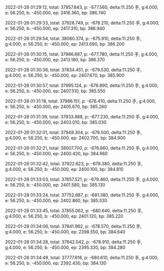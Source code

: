 2022-01-28 01:29:12, total: 37957.843, p: -677.560, delta:11.250 手, g:4.000, e: 56.250, b: -450.000, ep: 2416.360, bp: 386.740

2022-01-28 01:29:33, total: 37928.749, p: -678.210, delta:11.250 手, g:4.000, e: 56.250, b: -450.000, ep: 2417.310, bp: 386.940

2022-01-28 01:29:54, total: 38060.374, p: -675.910, delta:11.250 手, g:4.000, e: 56.250, b: -450.000, ep: 2413.690, bp: 386.200

2022-01-28 01:30:15, total: 37986.687, p: -677.780, delta:11.250 手, g:4.000, e: 56.250, b: -450.000, ep: 2413.180, bp: 386.370

2022-01-28 01:30:36, total: 37834.451, p: -679.530, delta:11.250 手, g:4.000, e: 56.250, b: -450.000, ep: 2407.670, bp: 385.900

2022-01-28 01:30:57, total: 37995.124, p: -676.890, delta:11.250 手, g:4.000, e: 56.250, b: -450.000, ep: 2407.510, bp: 385.550

2022-01-28 01:31:18, total: 37986.151, p: -676.410, delta:11.250 手, g:4.000, e: 56.250, b: -450.000, ep: 2405.670, bp: 385.260

2022-01-28 01:31:39, total: 37933.888, p: -677.230, delta:11.250 手, g:4.000, e: 56.250, b: -450.000, ep: 2403.010, bp: 385.030

2022-01-28 01:32:01, total: 37948.304, p: -676.500, delta:11.250 手, g:4.000, e: 56.250, b: -450.000, ep: 2402.700, bp: 384.900

2022-01-28 01:32:21, total: 38007.700, p: -676.860, delta:11.250 手, g:4.000, e: 56.250, b: -450.000, ep: 2400.420, bp: 384.660

2022-01-28 01:32:42, total: 37922.623, p: -678.380, delta:11.250 手, g:4.000, e: 56.250, b: -450.000, ep: 2400.100, bp: 384.810

2022-01-28 01:33:03, total: 37857.521, p: -679.460, delta:11.250 手, g:4.000, e: 56.250, b: -450.000, ep: 2401.580, bp: 385.130

2022-01-28 01:33:24, total: 37752.687, p: -681.380, delta:11.250 手, g:4.000, e: 56.250, b: -450.000, ep: 2402.860, bp: 385.530

2022-01-28 01:33:45, total: 37855.062, p: -680.640, delta:11.250 手, g:4.000, e: 56.250, b: -450.000, ep: 2401.120, bp: 385.220

2022-01-28 01:34:06, total: 37841.962, p: -678.570, delta:11.250 手, g:4.000, e: 56.250, b: -450.000, ep: 2398.550, bp: 384.640

2022-01-28 01:34:28, total: 37842.042, p: -678.910, delta:11.250 手, g:4.000, e: 56.250, b: -450.000, ep: 2395.330, bp: 384.280

2022-01-28 01:34:49, total: 37777.618, p: -680.610, delta:11.250 手, g:4.000, e: 56.250, b: -450.000, ep: 2392.430, bp: 384.130
